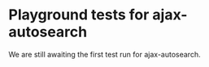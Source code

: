 # Playground tests for ajax-autosearch
We are still awaiting the first test run for ajax-autosearch.
